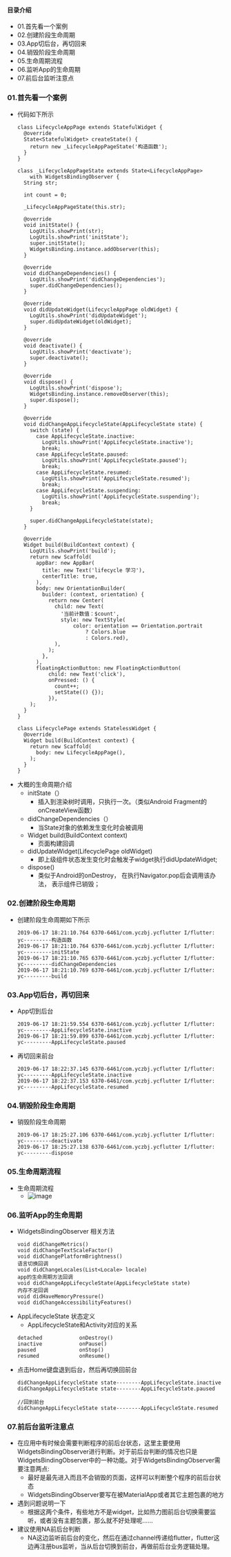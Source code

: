 #### 目录介绍
- 01.首先看一个案例
- 02.创建阶段生命周期
- 03.App切后台，再切回来
- 04.销毁阶段生命周期
- 05.生命周期流程
- 06.监听App的生命周期
- 07.前后台监听注意点




### 01.首先看一个案例
- 代码如下所示
    ```
    class LifecycleAppPage extends StatefulWidget {
      @override
      State<StatefulWidget> createState() {
        return new _LifecycleAppPageState('构造函数');
      }
    }
    
    class _LifecycleAppPageState extends State<LifecycleAppPage>
        with WidgetsBindingObserver {
      String str;
    
      int count = 0;
    
      _LifecycleAppPageState(this.str);
    
      @override
      void initState() {
        LogUtils.showPrint(str);
        LogUtils.showPrint('initState');
        super.initState();
        WidgetsBinding.instance.addObserver(this);
      }
    
      @override
      void didChangeDependencies() {
        LogUtils.showPrint('didChangeDependencies');
        super.didChangeDependencies();
      }
    
      @override
      void didUpdateWidget(LifecycleAppPage oldWidget) {
        LogUtils.showPrint('didUpdateWidget');
        super.didUpdateWidget(oldWidget);
      }
    
      @override
      void deactivate() {
        LogUtils.showPrint('deactivate');
        super.deactivate();
      }
    
      @override
      void dispose() {
        LogUtils.showPrint('dispose');
        WidgetsBinding.instance.removeObserver(this);
        super.dispose();
      }
    
      @override
      void didChangeAppLifecycleState(AppLifecycleState state) {
        switch (state) {
          case AppLifecycleState.inactive:
            LogUtils.showPrint('AppLifecycleState.inactive');
            break;
          case AppLifecycleState.paused:
            LogUtils.showPrint('AppLifecycleState.paused');
            break;
          case AppLifecycleState.resumed:
            LogUtils.showPrint('AppLifecycleState.resumed');
            break;
          case AppLifecycleState.suspending:
            LogUtils.showPrint('AppLifecycleState.suspending');
            break;
        }
    
        super.didChangeAppLifecycleState(state);
      }
    
      @override
      Widget build(BuildContext context) {
        LogUtils.showPrint('build');
        return new Scaffold(
          appBar: new AppBar(
            title: new Text('lifecycle 学习'),
            centerTitle: true,
          ),
          body: new OrientationBuilder(
            builder: (context, orientation) {
              return new Center(
                child: new Text(
                  '当前计数值：$count',
                  style: new TextStyle(
                      color: orientation == Orientation.portrait
                          ? Colors.blue
                          : Colors.red),
                ),
              );
            },
          ),
          floatingActionButton: new FloatingActionButton(
              child: new Text('click'),
              onPressed: () {
                count++;
                setState(() {});
              }),
        );
      }
    }
    
    class LifecyclePage extends StatelessWidget {
      @override
      Widget build(BuildContext context) {
        return new Scaffold(
          body: new LifecycleAppPage(),
        );
      }
    }
    ```
- 大概的生命周期介绍
    - initState（）
        - 插入到渲染树时调用，只执行一次。（类似Android Fragment的onCreateView函数）
    - didChangeDependencies（）
        - 当State对象的依赖发生变化时会被调用
    - Widget build(BuildContext context)
        - 页面构建回调
    - didUpdateWidget(LifecyclePage oldWidget)
        - 即上级组件状态发生变化时会触发子widget执行didUpdateWidget;
    - dispose()
        - 类似于Android的onDestroy， 在执行Navigator.pop后会调用该办法， 表示组件已销毁；


### 02.创建阶段生命周期
- 创建阶段生命周期如下所示
    ```
    2019-06-17 18:21:10.764 6370-6461/com.yczbj.ycflutter I/flutter: yc---------构造函数
    2019-06-17 18:21:10.764 6370-6461/com.yczbj.ycflutter I/flutter: yc---------initState
    2019-06-17 18:21:10.765 6370-6461/com.yczbj.ycflutter I/flutter: yc---------didChangeDependencies
    2019-06-17 18:21:10.769 6370-6461/com.yczbj.ycflutter I/flutter: yc---------build
    ```



### 03.App切后台，再切回来
- App切到后台
    ```
    2019-06-17 18:21:59.554 6370-6461/com.yczbj.ycflutter I/flutter: yc---------AppLifecycleState.inactive
    2019-06-17 18:21:59.899 6370-6461/com.yczbj.ycflutter I/flutter: yc---------AppLifecycleState.paused
    ```
- 再切回来前台
    ```
    2019-06-17 18:22:37.145 6370-6461/com.yczbj.ycflutter I/flutter: yc---------AppLifecycleState.inactive
    2019-06-17 18:22:37.153 6370-6461/com.yczbj.ycflutter I/flutter: yc---------AppLifecycleState.resumed
    ```



### 04.销毁阶段生命周期
- 销毁阶段生命周期
    ```
    2019-06-17 18:25:27.106 6370-6461/com.yczbj.ycflutter I/flutter: yc---------deactivate
    2019-06-17 18:25:27.138 6370-6461/com.yczbj.ycflutter I/flutter: yc---------dispose
    ```



### 05.生命周期流程
- 生命周期流程
    - ![image](https://upload-images.jianshu.io/upload_images/2751425-ae1b771bf9841dc8.png?imageMogr2/auto-orient/strip%7CimageView2/2/w/856)



### 06.监听App的生命周期
- WidgetsBindingObserver 相关方法
    ```
    void didChangeMetrics() 
    void didChangeTextScaleFactor()
    void didChangePlatformBrightness()
    语言切换回调
    void didChangeLocales(List<Locale> locale)
    app的生命周期方法回调
    void didChangeAppLifecycleState(AppLifecycleState state) 
    内存不足回调
    void didHaveMemoryPressure() 
    void didChangeAccessibilityFeatures()
    ```
- AppLifecycleState  状态定义
    - AppLifecycleState和Activity对应的关系
    ```
    detached            onDestroy()
    inactive            onPause()
    paused              onStop()
    resumed             onResume()
    ```
- 点击Home键盘退到后台，然后再切换回前台
    ```
    didChangeAppLifecycleState state--------AppLifecycleState.inactive
    didChangeAppLifecycleState state--------AppLifecycleState.paused
    
    //回到前台
    didChangeAppLifecycleState state--------AppLifecycleState.resumed
    ```



### 07.前后台监听注意点
- 在应用中有时候会需要判断程序的前后台状态，这里主要使用WidgetsBindingObserver进行判断。对于前后台判断的情况也只是WidgetsBindingObserver中的一种功能。对于WidgetsBindingObserver需要注意两点:
    - 最好是最先进入而且不会销毁的页面，这样可以判断整个程序的前后台状态
    - WidgetsBindingObserver要写在被MaterialApp或者其它主题包裹的地方
- 遇到问题说明一下
    - 根据这两个条件，有些地方不是widget，比如热力图前后台切换需要监听，或者没有主题包裹，那么就不好处理呢……
- 建议使用NA前后台判断
    - NA这边监听前后台的变化，然后在通过channel传递给flutter，flutter这边再注册bus监听，当从后台切换到前台，再做前后台业务逻辑处理。




